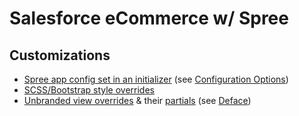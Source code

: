 Salesforce eCommerce w/ Spree
=============================

## Customizations

* [Spree app config set in an initializer](config/initializers/spree.rb) (see [Configuration Options](https://guides.spreecommerce.com/developer/preferences.html#spree-configuration-options))
* [SCSS/Bootstrap style overrides](vendor/assets/stylesheets/spree/frontend/frontend_bootstrap.css.scss)
* [Unbranded view overrides](app/overrides/white_label) & their [partials](app/views/white_label) (see [Deface](https://github.com/spree/deface/blob/master/README.markdown))
